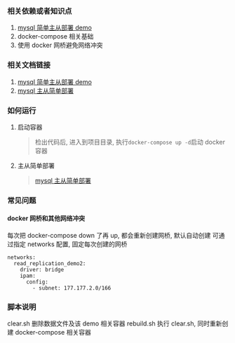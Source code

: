 ### 相关依赖或者知识点

1. [mysql 简单主从部署 demo](https://github.com/zzsen/dayDayUp/tree/master/mysql/read_replication_demo1)
2. docker-compose 相关基础
3. 使用 docker 网桥避免网络冲突

### 相关文档链接

1. [mysql 简单主从部署 demo](https://github.com/zzsen/dayDayUp/tree/master/mysql/read_replication_demo1)
2. [mysql 主从简单部署](https://blog.csdn.net/zzsan/article/details/117304644)

### 如何运行

1. 启动容器
   > 检出代码后, 进入到项目目录, 执行`docker-compose up -d`启动 docker 容器
2. 主从简单部署
   > [mysql 主从简单部署](https://blog.csdn.net/zzsan/article/details/117304644)

### 常见问题

#### docker 网桥和其他网络冲突

每次把 docker-compose down 了再 up, 都会重新创建网桥, 默认自动创建
可通过指定 networks 配置, 固定每次创建的网桥

```
networks:
  read_replication_demo2:
    driver: bridge
    ipam:
      config:
        - subnet: 177.177.2.0/166
```

### 脚本说明

clear.sh 删除数据文件及该 demo 相关容器
rebuild.sh 执行 clear.sh, 同时重新创建 docker-compose 相关容器
